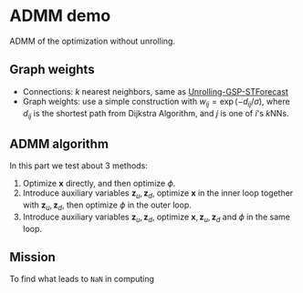 # ADMM demo

ADMM of the optimization without unrolling.

## Graph weights

- Connections: $k$ nearest neighbors, same as [Unrolling-GSP-STForecast](https://github.com/JiQi-da/Unrolling-GSP-STForecast)
- Graph weights: use a simple construction with $w_{ij}=\exp(-d_{ij}/\sigma)$, where $d_{ij}$ is the shortest path from Dijkstra Algorithm, and $j$ is one of $i$'s $k$NNs.

## ADMM algorithm
In this part we test about 3 methods:

1. Optimize $\mathbf{x}$ directly, and then optimize $\phi$.
2. Introduce auxiliary variables $\mathbf{z}_u,\mathbf{z}_d$, optimize $\mathbf{x}$ in the inner loop together with $\mathbf{z}_u,\mathbf{z}_d$, then optimize $\phi$ in the outer loop.
3. Introduce auxiliary variables $\mathbf{z}_u,\mathbf{z}_d$, optimize $\mathbf{x}, \mathbf{z}_u,\mathbf{z}_d$ and $\phi$ in the same loop.

## Mission
To find what leads to `NaN` in computing 